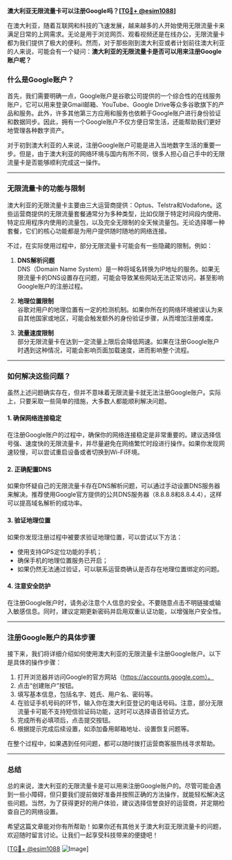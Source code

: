 **澳大利亚无限流量卡可以注册Google吗？[[TG💪+ @esim1088](https://t.me/s/esim1088)]**

在澳大利亚，随着互联网和科技的飞速发展，越来越多的人开始使用无限流量卡来满足日常的上网需求。无论是用于浏览网页、观看视频还是在线办公，无限流量卡都为我们提供了极大的便利。然而，对于那些刚到澳大利亚或者计划前往澳大利亚的人来说，可能会有一个疑问：**澳大利亚的无限流量卡是否可以用来注册Google账户呢？**

### **什么是Google账户？**
首先，我们需要明确一点，Google账户是谷歌公司提供的一个综合性的在线服务账户，它可以用来登录Gmail邮箱、YouTube、Google Drive等众多谷歌旗下的产品和服务。此外，许多其他第三方应用和服务也依赖于Google账户进行身份验证和数据同步。因此，拥有一个Google账户不仅方便日常生活，还能帮助我们更好地管理各种数字资产。

对于初到澳大利亚的人来说，注册Google账户可能是进入当地数字生活的重要一步。但是，由于澳大利亚的网络环境与国内有所不同，很多人担心自己手中的无限流量卡是否能够顺利完成这一操作。

---

### **无限流量卡的功能与限制**
澳大利亚的无限流量卡主要由三大运营商提供：Optus、Telstra和Vodafone。这些运营商提供的无限流量套餐通常分为多种类型，比如仅限于特定时间段内使用、特定应用程序内使用的流量包，以及完全无限制的全天候流量包。无论选择哪一种套餐，它们的核心功能都是为用户提供随时随地的网络连接。

不过，在实际使用过程中，部分无限流量卡可能会有一些隐藏的限制。例如：

1. **DNS解析问题**  
   DNS（Domain Name System）是一种将域名转换为IP地址的服务。如果无限流量卡的DNS设置存在问题，可能会导致某些网站无法正常访问，甚至影响Google账户的注册过程。

2. **地理位置限制**  
   谷歌对用户的地理位置有一定的检测机制。如果你所在的网络环境被误认为来自其他国家或地区，可能会触发额外的身份验证步骤，从而增加注册难度。

3. **流量速度限制**  
   部分无限流量卡在达到一定流量上限后会降低网速。如果在注册Google账户时遇到这种情况，可能会影响页面加载速度，进而影响整个流程。

---

### **如何解决这些问题？**
虽然上述问题确实存在，但并不意味着无限流量卡就无法注册Google账户。实际上，只要采取一些简单的措施，大多数人都能顺利解决问题。

#### **1. 确保网络连接稳定**
在注册Google账户的过程中，确保你的网络连接稳定是非常重要的。建议选择信号强、速度快的无限流量卡，并尽量避免在网络繁忙时段进行操作。如果你发现网速较慢，可以尝试重启设备或者切换到Wi-Fi环境。

#### **2. 正确配置DNS**
如果你怀疑自己的无限流量卡存在DNS解析问题，可以通过手动设置DNS服务器来解决。推荐使用Google官方提供的公共DNS服务器（8.8.8.8和8.8.4.4），这样可以提高域名解析的成功率。

#### **3. 验证地理位置**
如果你发现注册过程中被要求验证地理位置，可以尝试以下方法：
- 使用支持GPS定位功能的手机；
- 确保手机的地理位置服务已开启；
- 如果仍然无法通过验证，可以联系运营商确认是否存在地理位置绑定的问题。

#### **4. 注意安全防护**
在注册Google账户时，请务必注意个人信息的安全。不要随意点击不明链接或输入敏感信息。同时，建议定期更新密码并启用双重认证功能，以增强账户安全性。

---

### **注册Google账户的具体步骤**
接下来，我们将详细介绍如何使用澳大利亚的无限流量卡注册Google账户。以下是具体的操作步骤：

1. 打开浏览器并访问Google的官方网站（https://accounts.google.com）。
2. 点击“创建账户”按钮。
3. 填写基本信息，包括名字、姓氏、用户名、密码等。
4. 在验证手机号码的环节，输入你在澳大利亚登记的电话号码。注意，部分无限流量卡可能不支持短信验证码功能，这时可以选择语音验证方式。
5. 完成所有必填项后，点击提交按钮。
6. 根据提示完成后续设置，如添加备用邮箱地址、设置恢复问题等。

在整个过程中，如果遇到任何问题，都可以随时拨打运营商客服热线寻求帮助。

---

### **总结**
总的来说，澳大利亚的无限流量卡是可以用来注册Google账户的。尽管可能会遇到一些小障碍，但只要我们提前做好准备并按照正确的方法操作，就能轻松解决这些问题。当然，为了获得更好的用户体验，建议选择信誉良好的运营商，并定期检查自己的网络设置。

希望这篇文章能对你有所帮助！如果你还有其他关于澳大利亚无限流量卡的问题，欢迎随时留言讨论。让我们一起享受科技带来的便捷吧！

[[TG💪+ @esim1088](https://t.me/s/esim1088) ![Image](https://i.postimg.cc/4NQfJmqS/Snipaste-2025-05-13-00-14-12.png)]
